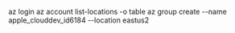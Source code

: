 az login
az account list-locations -o table
az group create --name apple_clouddev_id6184 --location eastus2
